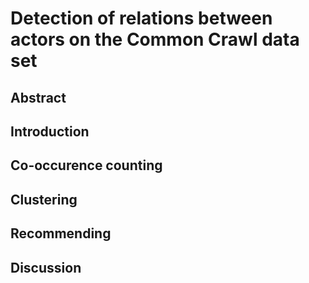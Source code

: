 Detection of relations between actors on the Common Crawl data set
============

Abstract
--------------------------

Introduction
--------------------------

Co-occurence counting
--------------------------

Clustering
--------------------------

Recommending
--------------------------

Discussion
--------------------------
